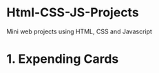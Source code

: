 # Html-CSS-JS-Projects
Mini web projects using HTML, CSS and Javascript

<h1>1. Expending Cards</h1>
